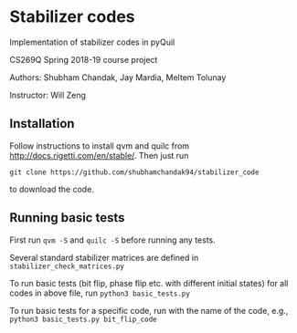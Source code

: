# Stabilizer codes
Implementation of stabilizer codes in pyQuil

CS269Q Spring 2018-19 course project

Authors: Shubham Chandak, Jay Mardia, Meltem Tolunay

Instructor: Will Zeng


## Installation
Follow instructions to install qvm and quilc from http://docs.rigetti.com/en/stable/.
Then just run
```
git clone https://github.com/shubhamchandak94/stabilizer_code
```
to download the code.

## Running basic tests
First run `qvm -S` and `quilc -S` before running any tests.

Several standard stabilizer matrices are defined in `stabilizer_check_matrices.py`

To run basic tests (bit flip, phase flip etc. with different initial states) for
all codes in above file, run
`
python3 basic_tests.py
`

To run basic tests for a specific code, run with the name of the code, e.g.,
`
python3 basic_tests.py bit_flip_code
`
